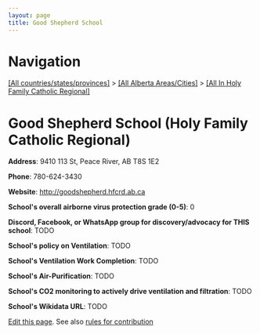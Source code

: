 ```yaml
---
layout: page
title: Good Shepherd School
---
```

# Navigation

[[All countries/states/provinces]](../../..) > [[All Alberta Areas/Cities]](../..) > [[All In Holy Family Catholic Regional]](..)

# Good Shepherd School (Holy Family Catholic Regional)

**Address**: 9410 113 St, Peace River, AB T8S 1E2

**Phone**: 780-624-3430

**Website**: <http://goodshepherd.hfcrd.ab.ca>

**School's overall airborne virus protection grade (0-5)**: 0

**Discord, Facebook, or WhatsApp group for discovery/advocacy for THIS school**: TODO

**School's policy on Ventilation**: TODO

**School's Ventilation Work Completion**: TODO

**School's Air-Purification**: TODO

**School's CO2 monitoring to actively drive ventilation and filtration**: TODO

**School's Wikidata URL**: TODO


[Edit this page](https://github.com/ventilate-schools/AB/edit/main/./Holy_Family_Catholic_Regional/Good_Shepherd_School.md). See also [rules for contribution](../../../contribution-rules/)